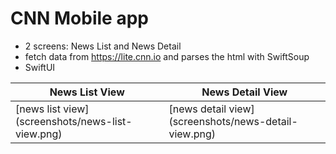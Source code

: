 # CNN Mobile app 
* 2 screens: News List and News Detail
* fetch data from https://lite.cnn.io and parses the html with SwiftSoup
* SwiftUI

<table>
<thead>
	<tr>
		<th>News List View</th>
		<th>News Detail View</th>
	</tr>
</thead>
<tbody>
<tr>
<td>
	[news list view](screenshots/news-list-view.png)
</td>
<td>
	[news detail view](screenshots/news-detail-view.png)
</td>
</tr>
</tbody>
</table>
